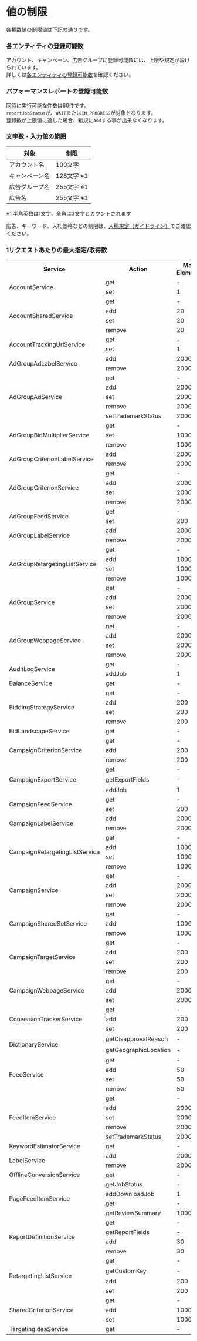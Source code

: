 # 値の制限
各種数値の制限値は下記の通りです。 

### 各エンティティの登録可能数
アカウント、キャンペーン、広告グループに登録可能数には、上限や規定が設けられています。  
詳しくは[各エンティティの登録可能数](https://ads-developers.yahoo.co.jp/ja/ads-api/developers-guide/value-constraints.html)を確認ください。

### パフォーマンスレポートの登録可能数
同時に実行可能な件数は60件です。  
`reportJobStatus`が、`WAIT`または`IN_PROGRESS`が対象となります。  
登録数が上限値に達した場合、新規に`Add`する事が出来なくなります。  

### 文字数・入力値の範囲

対象          | 制限                              
----------- | --------------
アカウント名      | 100文字                           
キャンペーン名     | 128文字 ※1                        
広告グループ名     | 255文字 ※1
広告名         | 255文字 ※1 

※1 半角英数は1文字、全角は3文字とカウントされます

広告、キーワード、入札価格などの制限は、[入稿規定（ガイドライン）](https://ads-help.yahoo.co.jp/yahooads/middlecategory?lan=ja&cid=1735)でご確認ください。

### 1リクエストあたりの最大指定/取得数
<table>
 <tr>
  <th>Service</th>
  <th>Action</th>
  <th>Max. Elements</th>
  <th>Max. Responses</th>
  <th>Paging</th>
 </tr>
 <tr>
  <td rowspan="2">AccountService</td>
  <td>get</td>
  <td>-</td>
  <td>200</td>
  <td>◯</td>
 </tr>
  <tr>
  <td>set</td>
  <td>1</td>
  <td>-</td>
  <td>-</td>
 </tr>
 <tr>
  <td rowspan="4">AccountSharedService</td>
  <td>get</td>
  <td>-</td>
  <td>20</td>
  <td>◯</td>
 </tr>
 <tr>
  <td>add</td>
  <td>20</td>
  <td>-</td>
  <td>-</td>
 </tr>
  <tr>
  <td>set</td>
  <td>20</td>
  <td>-</td>
  <td>-</td>
 </tr>
  <tr>
  <td>remove</td>
  <td>20</td>
  <td>-</td>
  <td>-</td>
 </tr>
 <tr>
  <td rowspan="2">AccountTrackingUrlService</td>
  <td>get</td>
  <td>-</td>
  <td>1000</td>
  <td>◯</td>
 </tr>
 <tr>
  <td>set</td>
  <td>1</td>
  <td>-</td>
  <td>-</td>
 </tr>
  <tr>
  <td rowspan="2">AdGroupAdLabelService</td>
  <td>add</td>
  <td>2000</td>
  <td>-</td>
  <td>-</td>
 </tr>
 <tr>
  <td>remove</td>
  <td>2000</td>
  <td>-</td>
  <td>-</td>
 </tr>
 <tr>
  <td rowspan="5">AdGroupAdService</td>
  <td>get</td>
  <td>-</td>
  <td>10000</td>
  <td>◯</td>
 </tr>
 <tr>
  <td>add</td>
  <td>2000</td>
  <td>-</td>
  <td>-</td>
 </tr>
 <tr>
  <td>set</td>
  <td>2000</td>
  <td>-</td>
  <td>-</td>
 </tr>
 <tr>
  <td>remove</td>
  <td>2000</td>
  <td>-</td>
  <td>-</td>
 </tr>
  <tr>
  <td>setTrademarkStatus</td>
  <td>2000</td>
  <td>-</td>
  <td>-</td>
 </tr>
 <tr>
  <td rowspan="3">AdGroupBidMultiplierService</td>
  <td>get</td>
  <td>-</td>
  <td>10000</td>
  <td>◯</td>
 </tr>
 <tr>
  <td>set</td>
  <td>10000</td>
  <td>-</td>
  <td>-</td>
 </tr>
  <tr>
  <td>remove</td>
  <td>10000</td>
  <td>-</td>
  <td>-</td>
 </tr>
   <tr>
  <td rowspan="2">AdGroupCriterionLabelService</td>
  <td>add</td>
  <td>2000</td>
  <td>-</td>
  <td>-</td>
 </tr>
 <tr>
  <td>remove</td>
  <td>2000</td>
  <td>-</td>
  <td>-</td>
 </tr>
  <tr>
  <td rowspan="4">AdGroupCriterionService</td>
  <td>get</td>
  <td>-</td>
  <td>10000</td>
  <td>◯</td>
 </tr>
 <tr>
  <td>add</td>
  <td>2000</td>
  <td>-</td>
  <td>-</td>
 </tr>
 <tr>
  <td>set</td>
  <td>2000</td>
  <td>-</td>
  <td>-</td>
 </tr>
 <tr>
  <td>remove</td>
  <td>2000</td>
  <td>-</td>
  <td>-</td>
 </tr>
 <tr>
  <td rowspan="2">AdGroupFeedService</td>
  <td>get</td>
  <td>-</td>
  <td>500</td>
  <td>◯</td>
 </tr>
 <tr>
  <td>set</td>
  <td>200</td>
  <td>-</td>
  <td>-</td>
 </tr>
   <tr>
  <td rowspan="2">AdGroupLabelService</td>
  <td>add</td>
  <td>2000</td>
  <td>-</td>
  <td>-</td>
 </tr>
 <tr>
  <td>remove</td>
  <td>2000</td>
  <td>-</td>
  <td>-</td>
 </tr>
 <tr>
  <td rowspan="4">AdGroupRetargetingListService</td>
  <td>get</td>
  <td>-</td>
  <td>1000</td>
  <td>◯</td>
 </tr>
 <tr>
  <td>add</td>
  <td>1000</td>
  <td>-</td>
  <td>-</td>
 </tr>
 <tr>
  <td>set</td>
  <td>1000</td>
  <td>-</td>
  <td>-</td>
 </tr>
 <tr>
  <td>remove</td>
  <td>1000</td>
  <td>-</td>
  <td>-</td>
 </tr>
 <tr>
  <td rowspan="4">AdGroupService</td>
  <td>get</td>
  <td>-</td>
  <td>10000</td>
  <td>◯</td>
 </tr>
 <tr>
  <td>add</td>
  <td>2000</td>
  <td>-</td>
  <td>-</td>
 </tr>
 <tr>
  <td>set</td>
  <td>2000</td>
  <td>-</td>
  <td>-</td>
 </tr>
 <tr>
  <td>remove</td>
  <td>2000</td>
  <td>-</td>
  <td>-</td>
 </tr>
  <tr>
  <td rowspan="4">AdGroupWebpageService</td>
  <td>get</td>
  <td>-</td>
  <td>1000</td>
  <td>◯</td>
 </tr>
 <tr>
  <td>add</td>
  <td>2000</td>
  <td>-</td>
  <td>-</td>
 </tr>
 <tr>
  <td>set</td>
  <td>2000</td>
  <td>-</td>
  <td>-</td>
 </tr>
 <tr>
  <td>remove</td>
  <td>2000</td>
  <td>-</td>
  <td>-</td>
 </tr>
 <tr>
  <td rowspan="2">AuditLogService</td>
  <td>get</td>
  <td>-</td>
  <td>1000</td>
  <td>◯</td>
 </tr>
 <tr>
  <td>addJob</td>
  <td>1</td>
  <td>-</td>
  <td>-</td>
 </tr>
<tr>
  <td>BalanceService</td>
  <td>get</td>
  <td>-</td>
  <td>200</td>
  <td>◯</td>
 </tr>
   <tr>
  <td rowspan="4">BiddingStrategyService</td>
  <td>get</td>
  <td>-</td>
  <td>500</td>
  <td>◯</td>
 </tr>
 <tr>
  <td>add</td>
  <td>200</td>
  <td>-</td>
  <td>-</td>
 </tr>
 <tr>
  <td>set</td>
  <td>200</td>
  <td>-</td>
  <td>-</td>
 </tr>
 <tr>
  <td>remove</td>
  <td>200</td>
  <td>-</td>
  <td>-</td>
 </tr>
 <tr>
  <td>BidLandscapeService</td>
  <td>get</td>
  <td>-</td>
  <td>100</td>
  <td>◯</td>
 </tr>
 <tr>
  <td rowspan="3">CampaignCriterionService</td>
  <td>get</td>
  <td>-</td>
  <td>10000</td>
  <td>◯</td>
 </tr>
 <tr>
  <td>add</td>
  <td>200</td>
  <td>-</td>
  <td>-</td>
 </tr>
 <tr>
  <td>remove</td>
  <td>200</td>
  <td>-</td>
  <td>-</td>
 </tr>
 <tr>
  <td rowspan="3">CampaignExportService</td>
  <td>get</td>
  <td>-</td>
  <td>500</td>
  <td>◯</td>
 </tr>
   <td>getExportFields</td>
  <td>-</td>
  <td>全件</td>
  <td>-</td>
 </tr>
 <tr>
  <td>addJob</td>
  <td>1</td>
  <td>-</td>
  <td>-</td>
 </tr>
 <tr>
  <td rowspan="2">CampaignFeedService</td>
  <td>get</td>
  <td>-</td>
  <td>500</td>
  <td>◯</td>
 </tr>
 <tr>
  <td>set</td>
  <td>200</td>
  <td>-</td>
  <td>-</td>
 </tr>
<tr>
  <td rowspan="2">CampaignLabelService</td>
  <td>add</td>
  <td>2000</td>
  <td>-</td>
  <td>-</td>
 </tr>
 <tr>
  <td>remove</td>
  <td>2000</td>
  <td>-</td>
  <td>-</td>
 </tr>
  <tr>
  <td rowspan="4">CampaignRetargetingListService</td>
  <td>get</td>
  <td>-</td>
  <td>1000</td>
  <td>◯</td>
 </tr>
 <tr>
  <td>add</td>
  <td>1000</td>
  <td>-</td>
  <td>-</td>
 </tr>
 <tr>
  <td>set</td>
  <td>1000</td>
  <td>-</td>
  <td>-</td>
 </tr>
 <tr>
  <td>remove</td>
  <td>1000</td>
  <td>-</td>
  <td>-</td>
 </tr>
  <tr>
  <td rowspan="4">CampaignService</td>
  <td>get</td>
  <td>-</td>
  <td>10000</td>
  <td>◯</td>
 </tr>
 <tr>
  <td>add</td>
  <td>2000</td>
  <td>-</td>
  <td>-</td>
 </tr>
 <tr>
  <td>set</td>
  <td>2000</td>
  <td>-</td>
  <td>-</td>
 </tr>
 <tr>
  <td>remove</td>
  <td>2000</td>
  <td>-</td>
  <td>-</td>
 </tr>
   <tr>
  <td rowspan="3">CampaignSharedSetService</td>
  <td>get</td>
  <td>-</td>
  <td>1000</td>
  <td>◯</td>
 </tr>
 <tr>
  <td>add</td>
  <td>1000</td>
  <td>-</td>
  <td>-</td>
 </tr>
 <tr>
  <td>remove</td>
  <td>1000</td>
  <td>-</td>
  <td>-</td>
 </tr>
 <tr>
  <td rowspan="4">CampaignTargetService</td>
  <td>get</td>
  <td>-</td>
  <td>500</td>
  <td>◯</td>
 </tr>
 <tr>
  <td>add</td>
  <td>200</td>
  <td>-</td>
  <td>-</td>
 </tr>
 <tr>
  <td>set</td>
  <td>200</td>
  <td>-</td>
  <td>-</td>
 </tr>
 <tr>
  <td>remove</td>
  <td>200</td>
  <td>-</td>
  <td>-</td>
 </tr>
  <tr>
  <td rowspan="3">CampaignWebpageService</td>
  <td>get</td>
  <td>-</td>
  <td>2000</td>
  <td>◯</td>
 </tr>
 <tr>
  <td>add</td>
  <td>2000</td>
  <td>-</td>
  <td>-</td>
 </tr>
 <tr>
  <td>set</td>
  <td>2000</td>
  <td>-</td>
  <td>-</td>
 </tr>
 <tr>
  <td rowspan="3">ConversionTrackerService</td>
  <td>get</td>
  <td>-</td>
  <td>500</td>
  <td>◯</td>
 </tr>
 <tr>
  <td>add</td>
  <td>200</td>
  <td>-</td>
  <td>-</td>
 </tr>
 <tr>
  <td>set</td>
  <td>200</td>
  <td>-</td>
  <td>-</td>
 </tr>
 <tr>
  <td rowspan="2">DictionaryService</td>
  <td>getDisapprovalReason</td>
  <td>-</td>
  <td>全件</td>
  <td>-</td>
 </tr>
 <tr>
  <td>getGeographicLocation</td>
  <td>-</td>
  <td>全件</td>
  <td>-</td>
 </tr>
 <tr>
  <td rowspan="4">FeedService</td>
  <td>get</td>
  <td>-</td>
  <td>50</td>
  <td>◯</td>
 </tr>
 <tr>
  <td>add</td>
  <td>50</td>
  <td>-</td>
  <td>-</td>
 </tr>
 <tr>
  <td>set</td>
  <td>50</td>
  <td>-</td>
  <td>-</td>
 </tr>
 <tr>
  <td>remove</td>
  <td>50</td>
  <td>-</td>
  <td>-</td>
 </tr>
 <tr>
  <td rowspan="5">FeedItemService</td>
  <td>get</td>
  <td>-</td>
  <td>2000</td>
  <td>◯</td>
 </tr>
 <tr>
  <td>add</td>
  <td>2000</td>
  <td>-</td>
  <td>-</td>
 </tr>
 <tr>
  <td>set</td>
  <td>2000</td>
  <td>-</td>
  <td>-</td>
 </tr>
 <tr>
  <td>remove</td>
  <td>2000</td>
  <td>-</td>
  <td>-</td>
 </tr>
 <tr>
  <td>setTrademarkStatus</td>
  <td>2000</td>
  <td>-</td>
  <td>-</td>
 </tr>
 <tr>
  <td>KeywordEstimatorService</td>
  <td>get</td>
  <td>-</td>
  <td>100</td>
  <td>-</td>
 </tr>
 <tr>
  <td rowspan="2">LabelService</td>
  <td>add</td>
  <td>2000</td>
  <td>-</td>
  <td>-</td>
 </tr>
 <tr>
  <td>remove</td>
  <td>2000</td>
  <td>-</td>
  <td>-</td>
 </tr>
  <tr>
  <td>OfflineConversionService</td>
  <td>get</td>
  <td>-</td>
  <td>1000</td>
  <td>◯</td>
 </tr>
  <tr>
  <td rowspan="4">PageFeedItemService</td>
  <td>getJobStatus</td>
  <td>-</td>
  <td>10000</td>
  <td>◯</td>
 </tr>
 <tr>
  <td>addDownloadJob</td>
  <td>1</td>
  <td>-</td>
  <td>-</td>
 </tr>
 <tr>
  <td>get</td>
  <td>-</td>
  <td>10000</td>
  <td>-</td>
 </tr>
 <tr>
  <td>getReviewSummary</td>
  <td>10000</td>
  <td>-</td>
  <td>-</td>
 </tr>
 <tr>
  <td rowspan="4">ReportDefinitionService</td>
  <td>get</td>
  <td>-</td>
  <td>500</td>
  <td>◯</td>
 </tr>
 <tr>
  <td>getReportFields</td>
  <td>-</td>
  <td>1</td>
  <td>-</td>
 </tr>
 <tr>
  <td>add</td>
  <td>30</td>
  <td>-</td>
  <td>-</td>
 </tr>
 <tr>
  <td>remove</td>
  <td>30</td>
  <td>-</td>
  <td>-</td>
 </tr>
 <tr>
  <td rowspan="4">RetargetingListService</td>
  <td>get</td>
  <td>-</td>
  <td>1000</td>
  <td>◯</td>
 </tr>
 <tr>
  <td>getCustomKey</td>
  <td>-</td>
  <td>全件</td>
  <td>-</td>
 </tr>
 <tr>
  <td>add</td>
  <td>200</td>
  <td>-</td>
  <td>-</td>
 </tr>
 <tr>
  <td>set</td>
  <td>200</td>
  <td>-</td>
  <td>-</td>
 </tr>
  <tr>
  <td rowspan="3">SharedCriterionService</td>
  <td>get</td>
  <td>-</td>
  <td>1000</td>
  <td>◯</td>
 </tr>
 <tr>
  <td>add</td>
  <td>1000</td>
  <td>-</td>
  <td>-</td>
 </tr>
 <tr>
  <td>set</td>
  <td>1000</td>
  <td>-</td>
  <td>-</td>
 </tr>
 <tr>
  <td>TargetingIdeaService</td>
  <td>get</td>
  <td>-</td>
  <td>500</td>
  <td>◯</td>
 </tr>
</table>
